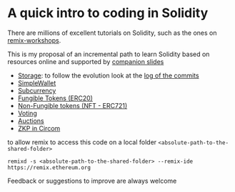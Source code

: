 # A quick intro to coding in Solidity

There are millions of excellent tutorials on Solidity, such as the ones on [remix-workshops](https://github.com/ethereum/remix-workshops).

This is my proposal of an incremental path to learn Solidity based on resources online and supported by [companion slides](https://docs.google.com/presentation/d/1Ax_x8NJCWZsWRQv39YOOHmSXvvI2C3qxrClL5Q5HJ3g/edit?usp=sharing)

* [Storage](https://github.com/andreavitaletti/solidity/blob/main/storage.sol): to follow the evolution look at the [log of the commits](https://github.com/andreavitaletti/solidity/commits)
* [SimpleWallet](https://github.com/andreavitaletti/solidity/blob/main/SimpleWallet.sol)
* [Subcurrency](https://docs.soliditylang.org/en/latest/introduction-to-smart-contracts.html#subcurrency-example)
* [Fungible Tokens (ERC20)](https://github.com/ethereum/remix-workshops/tree/master/ERC20TokenCourse)
* [Non-Fungible tokens (NFT - ERC721)](https://github.com/ethereum/remix-workshops/tree/master/NFTTokenCourse)
* [Voting](https://docs.soliditylang.org/en/latest/solidity-by-example.html#voting)
* [Auctions](https://docs.soliditylang.org/en/latest/solidity-by-example.html#blind-auction)
* [ZKP in Circom](https://github.com/ethereum/remix-workshops/tree/master/CircomHashChecker)

to allow remix to access this code on a local folder ```<absolute-path-to-the-shared-folder>```

```
remixd -s <absolute-path-to-the-shared-folder> --remix-ide https://remix.ethereum.org
```

Feedback or suggestions to improve are always welcome

